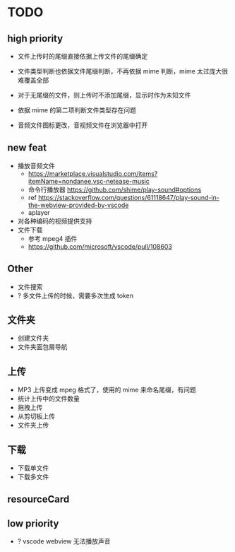 # TODO

## high priority
- 文件上传时的尾缀直接依据上传文件的尾缀确定
- 文件类型判断也依据文件尾缀判断，不再依据 mime 判断，mime 太过庞大很难覆盖全部
- 对于无尾缀的文件，则上传时不添加尾缀，显示时作为未知文件


- 依据 mime 的第二项判断文件类型存在问题
- 音频文件图标更改，音视频文件在浏览器中打开

## new feat

- 播放音频文件
  - https://marketplace.visualstudio.com/items?itemName=nondanee.vsc-netease-music
  - 命令行播放器 https://github.com/shime/play-sound#options
  - ref https://stackoverflow.com/questions/61118647/play-sound-in-the-webview-provided-by-vscode
  - aplayer
- 对各种编码的视频提供支持
- 文件下载
  - 参考 mpeg4 插件
  - https://github.com/microsoft/vscode/pull/108603

## Other

- 文件搜索
- ? 多文件上传的时候，需要多次生成 token

## 文件夹

- 创建文件夹
- 文件夹面包屑导航

## 上传

- MP3 上传变成 mpeg 格式了，使用的 mime 来命名尾缀，有问题
- 统计上传中的文件数量
- 拖拽上传
- 从剪切板上传
- 文件夹上传

## 下载

- 下载单文件
- 下载多文件

## resourceCard

## low priority

- ? vscode webview 无法播放声音
